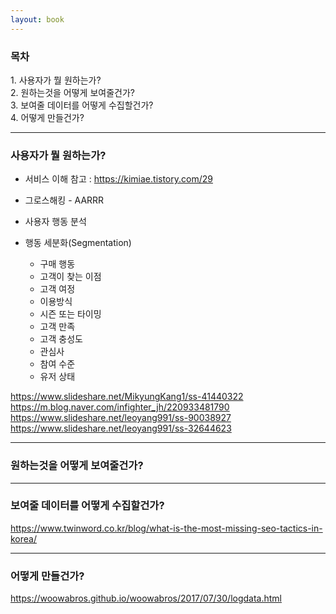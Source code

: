 ```yaml
---
layout: book
---
```


### 목차
1\. 사용자가 뭘 원하는가?<br>
2\. 원하는것을 어떻게 보여줄건가?<br>
3\. 보여줄 데이터를 어떻게 수집할건가?<br>
4\. 어떻게 만들건가?<br>

---
### 사용자가 뭘 원하는가?


- 서비스 이해
  참고 : https://kimiae.tistory.com/29<br>


- 그로스해킹 - AARRR<br>

- 사용자 행동 분석<br>

- 행동 세분화(Segmentation)
  - 구매 행동
  - 고객이 찾는 이점
  - 고객 여정
  - 이용방식
  - 시즌 또는 타이밍
  - 고객 만족
  - 고객 충성도
  - 관심사
  - 참여 수준
  - 유저 상태

https://www.slideshare.net/MikyungKang1/ss-41440322<br>
https://m.blog.naver.com/infighter_jh/220933481790<br>
https://www.slideshare.net/leoyang991/ss-90038927<br>
https://www.slideshare.net/leoyang991/ss-32644623<br>

---
### 원하는것을 어떻게 보여줄건가?


---
### 보여줄 데이터를 어떻게 수집할건가?


https://www.twinword.co.kr/blog/what-is-the-most-missing-seo-tactics-in-korea/<br>


---
### 어떻게 만들건가?


https://woowabros.github.io/woowabros/2017/07/30/logdata.html<br>
